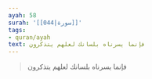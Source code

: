 ```yaml
---
ayah: 58
surah: '[[044|سورة]]'
tags:
- quran/ayah
text: فإنما يسرناه بلسانك لعلهم يتذكرون
---
```

> فإنما يسرناه بلسانك لعلهم يتذكرون
